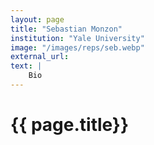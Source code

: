 ```yaml
---
layout: page
title: "Sebastian Monzon"
institution: "Yale University"
image: "/images/reps/seb.webp"
external_url: 
text: |
    Bio
---
```



<h1> {{ page.title}} </h1>